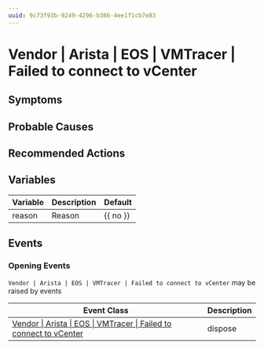 ```yaml
---
uuid: 9c73f93b-9249-4296-b386-4ee1f1cb7e83
---
```

# Vendor | Arista | EOS | VMTracer | Failed to connect to vCenter

## Symptoms

## Probable Causes

## Recommended Actions

## Variables

| Variable | Description | Default  |
| -------- | ----------- | -------- |
| reason   | Reason      | {{ no }} |

## Events

### Opening Events
`Vendor | Arista | EOS | VMTracer | Failed to connect to vCenter` may be raised by events

| Event Class                                                                                                                                                        | Description |
| ------------------------------------------------------------------------------------------------------------------------------------------------------------------ | ----------- |
| [Vendor \| Arista \| EOS \| VMTracer \| Failed to connect to vCenter](../../../event-classes-reference/vendor/arista/eos/vmtracer/failed-to-connect-to-vcenter.md) | dispose     |
